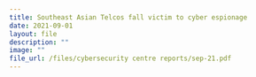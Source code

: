 ```yaml
---
title: Southeast Asian Telcos fall victim to cyber espionage
date: 2021-09-01
layout: file
description: ""
image: ""
file_url: /files/cybersecurity centre reports/sep-21.pdf
---
```

